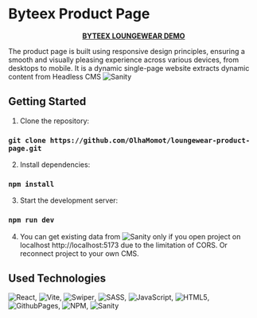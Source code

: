# Byteex Product Page

<p align="center">
  <a href="katolista.github.io/byteex_product-page/">
    <strong>BYTEEX LOUNGEWEAR DEMO</strong>
  </a>
</p>

The product page is built using responsive design principles, ensuring a smooth and visually pleasing experience across various devices, from desktops to mobile. It is a dynamic single-page website extracts dynamic content from Headless CMS ![Sanity](https://img.shields.io/badge/Sanity-F03E2F.svg?style=for-the-badge&logo=Sanity&logoColor=white)

## Getting Started

1. Clone the repository:
### `git clone https://github.com/OlhaMomot/loungewear-product-page.git`

2. Install dependencies:

### `npm install`

3. Start the development server:

### `npm run dev`

4. You can get existing data from ![Sanity](https://img.shields.io/badge/Sanity-F03E2F.svg?style=for-the-badge&logo=Sanity&logoColor=white) only if you open project on localhost http://localhost:5173 due to the limitation of CORS. Or reconnect project to your own CMS.


## Used Technologies

![React](https://img.shields.io/badge/react-%2320232a.svg?style=for-the-badge&logo=react&logoColor=%2361DAFB),
![Vite](https://img.shields.io/badge/Vite-B73BFE?style=for-the-badge&logo=vite&logoColor=FFD62E),
![Swiper](https://img.shields.io/badge/Swiper-6332F6.svg?style=for-the-badge&logo=Swiper&logoColor=white),
![SASS](https://img.shields.io/badge/SASS-hotpink.svg?style=for-the-badge&logo=SASS&logoColor=white),
![JavaScript](https://img.shields.io/badge/javascript-%23323330.svg?style=for-the-badge&logo=javascript&logoColor=%23F7DF1E),
![HTML5](https://img.shields.io/badge/html5-%23E34F26.svg?style=for-the-badge&logo=html5&logoColor=white),
![GithubPages](https://img.shields.io/badge/github%20pages-121013?style=for-the-badge&logo=github&logoColor=white),
![NPM](https://img.shields.io/badge/NPM-%23CB3837.svg?style=for-the-badge&logo=npm&logoColor=white),
![Sanity](https://img.shields.io/badge/Sanity-F03E2F.svg?style=for-the-badge&logo=Sanity&logoColor=white)

